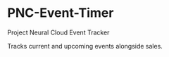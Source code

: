 # PNC-Event-Timer
Project Neural Cloud Event Tracker

Tracks current and upcoming events alongside sales.
